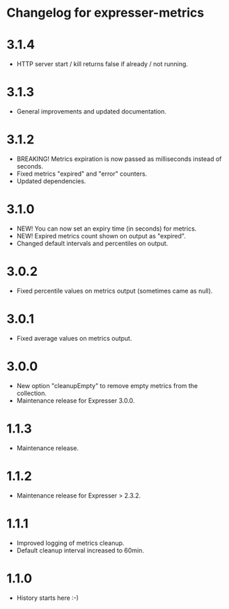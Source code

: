 # Changelog for expresser-metrics

3.1.4
=====
* HTTP server start / kill returns false if already / not running.

3.1.3
=====
* General improvements and updated documentation.

3.1.2
=====
* BREAKING! Metrics expiration is now passed as milliseconds instead of seconds.
* Fixed metrics "expired" and "error" counters.
* Updated dependencies.

3.1.0
=====
* NEW! You can now set an expiry time (in seconds) for metrics.
* NEW! Expired metrics count shown on output as "expired".
* Changed default intervals and percentiles on output.

3.0.2
=====
* Fixed percentile values on metrics output (sometimes came as null).

3.0.1
=====
* Fixed average values on metrics output.

3.0.0
=====
* New option "cleanupEmpty" to remove empty metrics from the collection.
* Maintenance release for Expresser 3.0.0.

1.1.3
=====
* Maintenance release.

1.1.2
=====
* Maintenance release for Expresser > 2.3.2.

1.1.1
=====
* Improved logging of metrics cleanup.
* Default cleanup interval increased to 60min.

1.1.0
=====
* History starts here :-)

